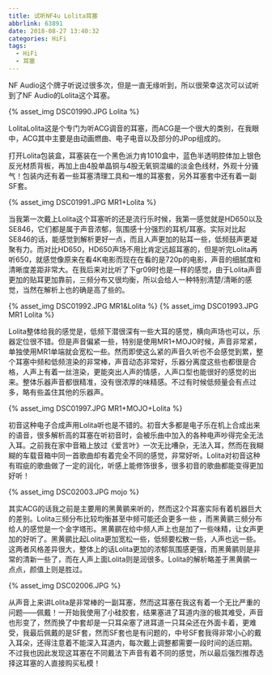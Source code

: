 ```yaml
---
title: 试听NF4u Lolita耳塞
abbrlink: 63891
date: 2018-08-27 13:40:32
categories: HiFi
tags:
  - HiFi
  - 耳塞
---
```

NF Audio这个牌子听说过很多次，但是一直无缘听到，所以很荣幸这次可以试听到了NF Audio的Lolita这个耳塞。

{% asset_img DSC01990.JPG Lolita %}

LolitaLolita这是个专门为听ACG调音的耳塞，而ACG是一个很大的类别，在我眼中，ACG其中主要是由动画燃曲、电子电音以及部分的JPop组成的。

打开Lolita包装盒，耳塞装在一个黑色派力肯1010盒中，蓝色半透明腔体加上银色反光材质背板，再加上由4股单晶铜与4股无氧铜混编的淡金色线材，外观十分骚气！包装内还有着一些耳塞清理工具和一堆的耳塞套，另外耳塞套中还有着一副SF套。

{% asset_img DSC01991.JPG MR1+Lolita %}

当我第一次戴上Lolita这个耳塞听的还是流行乐时候，我第一感觉就是HD650以及SE846，它们都是属于声音浓郁，氛围感十分强烈的耳机/耳塞。实际对比起SE846的话，能感觉到解析更好一点，而且人声更加的贴耳一些，低频鼓声更凝聚有力。而对比HD650，HD650声场不用比肯定远超耳塞的，但是听完Lolita再听650，就感觉像原来在看4K电影而现在在看的是720p的电影，声音的细腻度和清晰度差距非常大。在我后来对比听了下gr09时也是一样的感觉，由于Lolita声音更加的贴耳更加靠前，三频分布又很均衡，所以会给人一种特别清楚/清晰的感觉，当然在解析上也的确是高了些的。

{% asset_img DSC01992.JPG MR1&Lolita %}
{% asset_img DSC01993.JPG MR1 Lolita %}

Lolita整体给我的感觉是，低频下潜很深有一些大耳的感觉，横向声场也可以，乐器定位很不错。但是声音偏紧一些，特别是使用MR1+MOJO时候，声音非常紧，单独使用MR1单端就会宽松一些。然而即使这么紧的声音久听也不会感觉到累，整个耳塞中频和低频渲染的非常棒，声音动态非常好，乐器分离度这些也都很是合格，人声上有着一丝渲染，更能突出人声的情感，人声口型也能很好的感觉的出来。整体乐器声音都很精准，没有很浓厚的味精感。不过有时候低频量会有点过多，略有些盖住其他的乐器声。

{% asset_img DSC01997.JPG MR1+MOJO+Lolita %}

初音这种电子合成声用Lolita听也是不错的。初音大多都是电子乐在机上合成出来的语音，很多解析高的耳塞在听初音时，会被乐曲中加入的各种电声吵得完全无法入耳。之前我在家中音箱上放过《爱言叶》一次无比嘈杂，无法入耳，然而在我糊糊的车载音箱中同一首歌曲却有着完全不同的感觉，非常好听。Lolita对初音这种有瑕疵的歌曲做了一定的润化，听感上能修饰很多，很多初音的歌曲都能变得更加好听！

{% asset_img DSC02003.JPG mojo %}

其实ACG的话我之前是主要用的黑黄鹂来听的，然而这2个耳塞实际有着机器巨大的差别。Lolita三频分布比较均衡甚至中频可能还会更多一些
，而黑黄鹂三频分布给人的感觉是一个金字塔形。黑黄鹂在给中频人声上也是加了一些味精，让女声更加的好听了。黑黄鹂比起Lolita更加宽松一些，低频要松散一些，人声也远一些。这两者风格差异很大，整体上的话Lolita更加的浓郁氛围感更强，而黑黄鹂则是非常的清新一些了，而在人声上面Lolita则是润很多。Lolita的解析略差于黑黄鹂一点点，颜值上则是胜过。

{% asset_img DSC02006.JPG  %}

从声音上来讲Lolita是非常棒的一副耳塞，然而这耳塞在我这有着一个无比严重的问题——佩戴！一开始我使用了小硅胶套，结果塞进了耳道内涨的极其难受，声音也形变了，然而换了中套却是一只耳朵塞了进耳道一只耳朵还在外面卡着，更难受，我最后佩戴的是SF套，然而SF套也是有问题的，中号SF套我得非常小心的戴入耳朵，还得注意着不能深入耳道内，每次戴上调整都需要一段时间的适应期。
不过我也因此发现这耳塞在不同戴法下声音有着不同的感觉，所以最后强烈推荐选择这耳塞的人直接购买私模！
